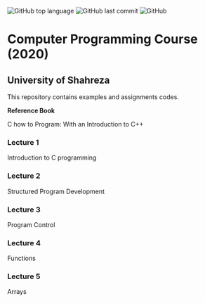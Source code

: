 ![GitHub top language](https://img.shields.io/github/languages/top/naabdi/shuniprg3982?color=a&logo=C&logoColor=blue&style=plastic)
![GitHub last commit](https://img.shields.io/github/last-commit/naabdi/shuniprg3982?style=plastic)
![GitHub](https://img.shields.io/github/license/naabdi/shuniprg3982?style=plastic)

# Computer Programming Course (2020)
## University of Shahreza

This repository contains examples and assignments codes.

**Reference Book**

C how to Program: With an Introduction to C++

### Lecture 1
Introduction to C programming
### Lecture 2
Structured Program Development
### Lecture 3
Program Control
### Lecture 4
Functions
### Lecture 5
Arrays